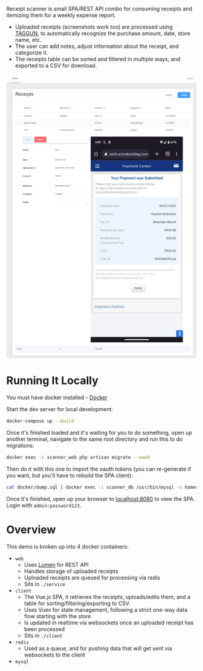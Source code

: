 Receipt scanner is small SPA/REST API combo for consuming receipts and itemizing them for a weekly expense report.

-   Uploaded receipts (screenshots work too) are processed using [TAGGUN](https://www.taggun.io/), to automatically recognize the purchase amount, date, store name, etc.
-   The user can add notes, adjust information about the receipt, and categorize it.
-   The receipts table can be sorted and filtered in multiple ways, and exported to a CSV for download.

![ui-demo](ui-demo.png)

# Running It Locally

You must have docker installed - [Docker](https://docs.docker.com/install/)  

Start the dev server for local development:
```bash
docker-compose up --build
```
Once it's finished loaded and it's waiting for you to do something, open up another terminal, navigate to the same root directory and run this to do migrations:
```bash
docker exec -i scanner_web php artisan migrate --seed
```

Then do it with this one to import the oauth tokens (you can re-generate if you want, but you'll have to rebuild the SPA client):
```bash
cat docker/dump.sql | docker exec -i scanner_db /usr/bin/mysql -u homestead --password=secret restapi
```
Once it's finished, open up your browser to [localhost:8080](http://localhost:8080) to view the SPA. Login with `admin:password123`. 

# Overview
This demo is broken up into 4 docker containers:

 - `web`
     - Uses [Lumen](https://lumen.laravel.com/) for REST API
     - Handles storage of uploaded receipts
     - Uploaded receipts are queued for processing via redis
     - Sits in `./service`
 - `client`
     - The Vue.js SPA, it retrieves the receipts, uploads/edits them, and a table for sorting/filtering/exporting to CSV.
     - Uses Vuex for state management, following a strict one-way data flow starting with the store
     - Is updated in realtime via websockets once an uploaded receipt has been processed
     - Sits in `./client`
- `redis`
     - Used as a queue, and for pushing data that will get sent via websockets to the client
- `mysql`
